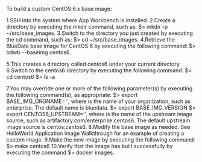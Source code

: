 
To build a custom CentOS 6.x base image:

1.SSH into the system where App Workbench is installed.
2.Create a directory by executing the mkdir command, such as:
$> mkdir -p ~/src/base_images.
3.Switch to the directory you just created by executing the cd command, such as:
$> cd ~/src/base_images.
4.Retrieve the BlueData base image for CentOS 6 by executing the following command:
$> bdwb --baseimg centos6.

5.This creates a directory called centos6 under your current directory.
6.Switch to the centos6 directory by executing the following command:
$> cd centos6
$> ls -a

7.You may override one or more of the following parameter(s) by executing the following command(s), as appropriate:
$> export BASE_IMG_ORGNAME='<orgname>', where <orgname> is the name of your organization, such as enterprise. The default name is bluedata.
$> export BASE_IMG_VERSION
$> export CENTOS6_UPSTREAM='<upstream>', where <upstream> is the name of the upstream image source, such as artifactory.com/enterprise:centos6. The default upstream image source is centos:centos6.
8.Modify the base image as needed. See HelloWorld Application Image Walkthrough for an example of creating a custom image.
9.Make the new image by executing the following command:
$> make centos6
10.Verify that the image has built successfully by executing the command $> docker images.

